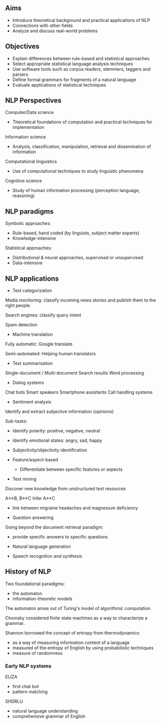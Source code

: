 
## Aims

- Introduce theoretical background and practical applications of NLP
- Connections with other fields 
- Analyze and discuss real-world problems

## Objectives

- Explain differences between rule-based and statistical approaches
- Select appropriate statistical language analysis techniques
- Use software tools such as corpus readers, stemmers, taggers and parsers
- Define formal grammars for fragments of a natural language
- Evaluate applications of statistical techniques

## NLP Perspectives

Computer/Data science
- Theoretical foundations of computation and practical techniques for implementation

Information science
- Analysis, classification, manipulation, retrieval and dissemination of information

Computational linguistics
- Use of computational techniques to study linguistic phenomena

Cognitive science 
- Study of human information processing (perception language, reasoning)

## NLP paradigms

Symbolic approaches:
- Rule-based, hand coded (by linguists, subject matter experts)
- Knowledge-intensive

Statistical approaches:
- Distributional & neural approaches, supervised or unsupervised
- Data-intensive

## NLP applications

- Text categorization

Media monitoring: classify incoming news stories and publish them to the right people

Search engines: classify query intent 

Spam detection

- Machine translation

Fully automatic: Google translate

Semi-automated: Helping human translators

- Text summarisation

Single-document / Multi-document
Search results
Word processing


- Dialog systems

Chat bots
Smart speakers
Smartphone assistants
Call handling systems

- Sentiment analysis

Identify and extract subjective information (opinions)

Sub-tasks:
- Identify polarity: positive, negative, neutral
- Identify emotional states: angry, sad, happy
- Subjectivity/objectivity identification
- Feature/aspect-based
	- Differentiate between specific features or aspects

- Text mining

Discover new knowledge from unstructured text resources

A<->B, B<->C
Infer A<->C
- link between migraine headaches and magnesium deficiency

- Question answering

Going beyond the document retrieval paradigm:
- provide specific answers to specific questions

- Natural language generation
- Speech recognition and synthesis

## History of NLP

Two foundational paradigms:
- the automaton
- information-theoretic models

The automaton arose out of Turing's model of algorithmic computation.

Chomsky considered finite state machines as a way to characterize a grammar.

Shannon borrowed the concept of entropy from thermodynamics:
- as a way of measuring information content of a language
- measured of the entropy of English by using probabilistic techniques
- measure of randomness

### Early NLP systems

ELIZA
- first chat bot
- pattern matching

SHDRLU
- natural language understanding
- comprehensive grammar of English

